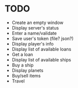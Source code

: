 # TODO
* Create an empty window
* Display server's status
* Enter a name/validate
* Save user's token (file? json?)
* Display player's info
* Display list of available loans
* Get a loan
* Display list of available ships
* Buy a ship
* Display planets
* Buy/sell items
* Travel